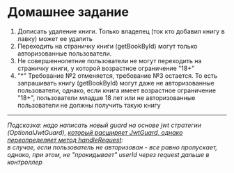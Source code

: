 # Домашнее задание

1. Дописать удаление книги. Только владелец (ток кто добавил книгу в лавку) может ее удалить
2. Переходить на страничку книги (getBookById) могут только авторизованные пользователи. 
3. Не совершеннолетние пользователи не могут переходить на страничку книги, у которой возрастное ограничение "18+"
4. "*" Требование №2 отменяется, требование №3 остается. То есть запрашивать книгу (getBookById) могут даже не авторизованные пользователи, 
однако, если книга имеет возрастное ограничение "18+", пользователи младше 18 лет или не авторизованные пользователи не должны получить такую книгу  
---
*Подсказка: надо написать новый guard на основе jwt стратегии (OptionalJwtGuard), [который расширяет JwtGuard, однако переопределяет метод handleRequest](https://docs.nestjs.com/recipes/passport#extending-guards):  
в случае, если пользователь не авторизован - все равно пропускает, однако, при этом, не "прокидывает"
userId через request дальше в контроллер*
